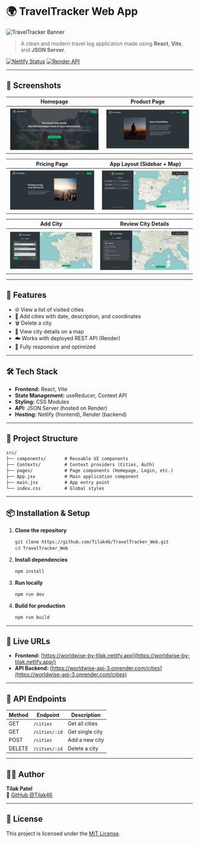 # 🌍 TravelTracker Web App

![TravelTracker Banner](<img src="./public/asset/screenshots/banner.png" alt="Homepage" width="900" height="500" />)

> A clean and modern travel log application made using **React**, **Vite**, and **JSON Server**.

[![Netlify Status](https://api.netlify.com/api/v1/badges/3d2bfcca-dfb0-4795-a4d5-1a0849369067/deploy-status)](https://app.netlify.com/projects/worldwise-by-tilak/deploys)
[![Render API](https://img.shields.io/badge/API-Online-green)](https://worldwise-api-3.onrender.com/cities)

---

## 📸 Screenshots

| Homepage                                             | Product Page                                       |
| ---------------------------------------------------- | -------------------------------------------------- |
| ![Homepage](./public/asset/screenshots/homepage.png) | ![Product](./public/asset/screenshots/product.png) |

| Pricing Page                                       | App Layout (Sidebar + Map)                              |
| -------------------------------------------------- | ------------------------------------------------------- |
| ![Pricing](./public/asset/screenshots/pricing.png) | ![AppLayout](./public/asset/screenshots/app-layout.png) |

| Add City                                             | Review City Details                                          |
| ---------------------------------------------------- | ------------------------------------------------------------ |
| ![Add City](./public/asset/screenshots/add-city.png) | ![City Details](./public/asset/screenshots/city-details.png) |

---

## 🚀 Features

- 🌐 View a list of visited cities
- 📝 Add cities with date, description, and coordinates
- 🗑️ Delete a city
- 📍 View city details on a map
- ☁️ Works with deployed REST API (Render)
- 💾 Fully responsive and optimized

---

## 🛠️ Tech Stack

- **Frontend:** React, Vite
- **State Management:** useReducer, Context API
- **Styling:** CSS Modules
- **API:** JSON Server (hosted on Render)
- **Hosting:** Netlify (frontend), Render (backend)

---

## 📂 Project Structure

```
src/
├── components/       # Reusable UI components
├── Contexts/         # Context providers (Cities, Auth)
├── pages/            # Page components (Homepage, Login, etc.)
├── App.jsx           # Main application component
├── main.jsx          # App entry point
└── index.css         # Global styles
```

---

## 📦 Installation & Setup

1. **Clone the repository**

   ```bash
   git clone https://github.com/Tilak46/TravelTracker_Web.git
   cd TravelTracker_Web
   ```

2. **Install dependencies**

   ```bash
   npm install
   ```

3. **Run locally**

   ```bash
   npm run dev
   ```

4. **Build for production**
   ```bash
   npm run build
   ```

---

## 🔗 Live URLs

- **Frontend:** [https://worldwise-by-tilak.netlify.app](https://worldwise-by-tilak.netlify.app/)
- **API Backend:** [https://worldwise-api-3.onrender.com/cities](https://worldwise-api-3.onrender.com/cities)

---

## 🧪 API Endpoints

| Method | Endpoint      | Description     |
| ------ | ------------- | --------------- |
| GET    | `/cities`     | Get all cities  |
| GET    | `/cities/:id` | Get single city |
| POST   | `/cities`     | Add a new city  |
| DELETE | `/cities/:id` | Delete a city   |

---

## 🙋‍♂️ Author

**Tilak Patel**  
🔗 [GitHub @Tilak46](https://github.com/Tilak46)

---

## 📄 License

This project is licensed under the [MIT License](LICENSE).
